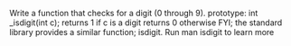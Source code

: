 Write a function that checks for a digit (0 through 9). prototype: int _isdigit(int c); returns 1 if c is a digit returns 0 otherwise FYI; the standard library provides a similar function; isdigit. Run man isdigit to learn more
